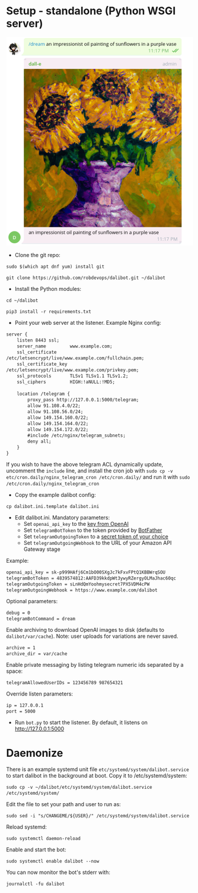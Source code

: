 # Setup - standalone (Python WSGI server)

![Screenshot of chat with Dalibot](dali_2.png?raw=true "an impressionist oil painting of sunflowers in a purple vase")

* Clone the git repo:
```
sudo $(which apt dnf yum) install git
```
```
git clone https://github.com/robdevops/dalibot.git ~/dalibot
```
* Install the Python modules:
```
cd ~/dalibot
```
```
pip3 install -r requirements.txt
```
* Point your web server at the listener. Example Nginx config:
```
server {
    listen 8443 ssl;
    server_name         www.example.com;
    ssl_certificate     /etc/letsencrypt/live/www.example.com/fullchain.pem;
    ssl_certificate_key /etc/letsencrypt/live/www.example.com/privkey.pem;
    ssl_protocols       TLSv1 TLSv1.1 TLSv1.2;
    ssl_ciphers         HIGH:!aNULL:!MD5;

    location /telegram {
        proxy_pass http://127.0.0.1:5000/telegram;
        allow 91.108.4.0/22;
        allow 91.108.56.0/24;
        allow 149.154.160.0/22;
        allow 149.154.164.0/22;
        allow 149.154.172.0/22;
        #include /etc/nginx/telegram_subnets;
        deny all;
    }
}
```
If you wish to have the above telegram ACL dynamically update, uncomment the `include` line, and install the cron job with `sudo cp -v etc/cron.daily/nginx_telegram_cron /etc/cron.daily/` and run it with `sudo /etc/cron.daily/nginx_telegram_cron`

* Copy the example dalibot config:
```
cp dalibot.ini.template dalibot.ini
```

* Edit dalibot.ini. Mandatory parameters:
  * Set `openai_api_key` to the [key from OpenAI](https://beta.openai.com/account/api-keys)
  * Set `telegramBotToken` to the token provided by [BotFather](https://core.telegram.org/bots/tutorial)
  * Set `telegramOutgoingToken` to a [secret token of your choice](https://core.telegram.org/bots/api#setwebhook)
  * Set `telegramOutgoingWebhook` to the URL of your Amazon API Gateway stage

Example:
```
openai_api_key = sk-p999HAfj6Cm1bO00SXgJc7kFxvFPtQ1KBBWrqSOU
telegramBotToken = 4839574812:AAFD39kkdpWt3ywyRZergyOLMaJhac60qc
telegramOutgoingToken = sLnHdQmYoohmysecret7PX5VDM4cPW
telegramOutgoingWebhook = https://www.example.com/dalibot
```

Optional parameters:
```
debug = 0
telegramBotCommand = dream
```

Enable archiving to download OpenAI images to disk (defaults to `dalibot/var/cache`). Note: user uploads for variations are never saved.
```
archive = 1
archive_dir = var/cache
```

Enable private messaging by listing telegram numeric ids separated by a space:
```
telegramAllowedUserIDs = 123456789 987654321
```

Override listen parameters:
```
ip = 127.0.0.1
port = 5000
```


* Run `bot.py` to start the listener. By default, it listens on http://127.0.0.1:5000

# Daemonize

There is an example systemd unit file `etc/systemd/system/dalibot.service` to start dalibot in the background at boot. 
Copy it to /etc/systemd/system:
```
sudo cp -v ~/dalibot/etc/systemd/system/dalibot.service /etc/systemd/system/
```

Edit the file to set your path and user to run as:
```
sudo sed -i "s/CHANGEME/${USER}/" /etc/systemd/system/dalibot.service
```

Reload systemd:
```
sudo systemctl daemon-reload
```

Enable and start the bot:
```
sudo systemctl enable dalibot --now
```
You can now monitor the bot's stderr with:
```
journalctl -fu dalibot
```

